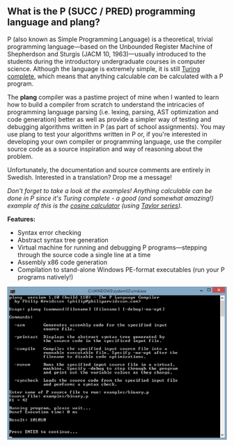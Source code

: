 ## What is the P (SUCC / PRED) programming language and plang?

P (also known as Simple Programming Language) is a theoretical, trivial programming language—based on the
Unbounded Register Machine of Shepherdson and Sturgis (JACM 10, 1963)—usually introduced to the students during the introductory undergraduate courses in computer science. Although the language is extremely simple, it is still [Turing complete](https://en.wikipedia.org/wiki/Turing_completeness), which means that anything calculable *can* be calculated with a P program.

The **plang** compiler was a pastime project of mine when I wanted to learn how to build a compiler from scratch to understand the intricacies of programming language parsing (i.e. lexing, parsing, AST optimization and code generation) better as well as provide a simpler way of testing and debugging algorithms written in P (as part of school assignments). You may use plang to test your algorithms written in P or, if you're interested in developing your own compiler or programming language, use the compiler source code as a source inspiration and way of reasoning about the problem.

Unfortunately, the documentation and source comments are entirely in Swedish. Interested in a translation? Drop me a message!

*Don't forget to take a look at the examples! Anything calculable can be done in P since it's Turing complete - a good (and somewhat amazing!) example of this is the [cosine calculator](plang/examples/cos.p) (using [Taylor series](https://en.wikipedia.org/wiki/Taylor_series)).*

**Features:**

* Syntax error checking
* Abstract syntax tree generation
* Virtual machine for running and debugging P programs—stepping through the source code a single line at a time
* Assembly x86 code generation
* Compilation to stand-alone Windows PE-format executables (run your P programs natively!)

<img src="plang/images/plang.png" alt="" />
